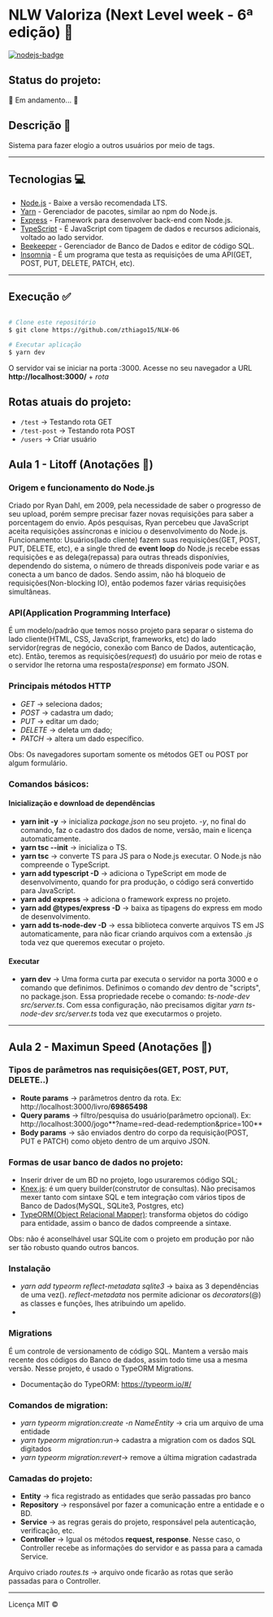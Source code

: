 # NLW Valoriza (Next Level week - 6ª edição) 🚀
[![nodejs-badge][nodejs-img]][nodejs]

[nodejs-img]: https://img.shields.io/badge/Node.js-v14.17-green
[nodejs]: js.org/en/

## Status do projeto:
🚧 Em andamento... 🚧

## Descrição 📌
Sistema para fazer elogio a outros usuários por meio de tags. 

--- 

## Tecnologias 💻
* [Node.js](https://nodejs.org/en/) - Baixe a versão recomendada LTS.
* [Yarn](https://classic.yarnpkg.com/en/docs/install/#windows-stable) - Gerenciador de pacotes, similar ao npm do Node.js.
* [Express](https://expressjs.com/pt-br/) - Framework para desenvolver back-end com Node.js.
* [TypeScript](https://www.typescriptlang.org/) - É JavaScript com tipagem de dados e recursos adicionais, voltado ao lado servidor.
* [Beekeeper](https://www.beekeeperstudio.io/) - Gerenciador de Banco de Dados e editor de código SQL.
* [Insomnia](https://insomnia.rest/) - É um programa que testa as requisições de uma API(GET, POST, PUT, DELETE, PATCH, etc).

---

## Execução ✅
```bash

# Clone este repositório
$ git clone https://github.com/zthiago15/NLW-06

# Executar aplicação
$ yarn dev
```

O servidor vai se iniciar na porta :3000. Acesse no seu navegador a URL **http://localhost:3000/** + *rota*

## Rotas atuais do projeto: 
* `/test` -> Testando rota GET
* `/test-post` -> Testando rota POST
* `/users` -> Criar usuário

## Aula 1 - Litoff (Anotações 📝)

### Origem e funcionamento do Node.js
  Criado por Ryan Dahl, em 2009, pela necessidade de saber o progresso de seu upload, porém sempre precisar fazer novas requisições para saber a porcentagem do envio. Após pesquisas, Ryan percebeu que JavaScript aceita requisições assíncronas e iniciou o desenvolvimento do Node.js.
  Funcionamento: Usuários(lado cliente) fazem suas requisições(GET, POST, PUT, DELETE, etc), e a single thred de **event loop** do Node.js recebe essas requisições e as delega(repassa) para outras threads disponívies, dependendo do sistema, o número de threads disponíveis pode variar e as conecta a um banco de dados.
Sendo assim, não há bloqueio de requisições(Non-blocking IO), então podemos fazer várias requisições simultâneas.

### API(Application Programming Interface)
  É um modelo/padrão que temos nosso projeto para separar o sistema do lado cliente(HTML, CSS, JavaScript, frameworks, etc) do lado servidor(regras de negócio, conexão com Banco de Dados, autenticação, etc). Então, teremos as requisições(*request*) do usuário por meio de rotas e o servidor lhe retorna uma resposta(*response*) em formato JSON.
  
### Principais métodos HTTP 
* _GET_ -> seleciona dados;
* _POST_ -> cadastra um dado;
* _PUT_ -> editar um dado;
* _DELETE_ -> deleta um dado;
* _PATCH_ -> altera um dado específico.

Obs: Os navegadores suportam somente os métodos GET ou POST por algum formulário. 

### Comandos básicos:

#### Inicialização e download de dependências
* __yarn init -y__ -> inicializa *package.json* no seu projeto. *-y*, no final do comando, faz o cadastro dos dados de nome, versão, main e licença automaticamente.
* __yarn tsc --init__ -> inicializa o TS.
* __yarn tsc__ -> converte TS para JS para o Node.js executar. O Node.js não compreende o TypeScript.
* __yarn add typescript -D__ -> adiciona o TypeScript em mode de desenvolvimento, quando for pra produção, o código será convertido para JavaScript.
* __yarn add express__ -> adiciona o framework express no projeto.
* __yarn add @types/express -D__ -> baixa as tipagens do express em modo de desenvolvimento.
* __yarn add ts-node-dev -D__ -> essa biblioteca converte arquivos TS em JS automaticamente, para não ficar criando arquivos com a extensão *.js* toda vez que queremos executar o projeto.

#### Executar 
* __yarn dev__ -> Uma forma curta par executa o servidor na porta 3000 e o comando que definimos. Definimos o comando *dev* dentro de "scripts", no package.json. Essa propriedade recebe o comando: *ts-node-dev src/server.ts*. Com essa configuração, não precisamos digitar *yarn ts-node-dev src/server.ts* toda vez que executarmos o projeto.

--- 

## Aula 2 - Maximun Speed (Anotações 📝)

### Tipos de parâmetros nas requisições(GET, POST, PUT, DELETE..)
* __Route params__ -> parâmetros dentro da rota. Ex: http://localhost:3000/livro/**69865498**
* __Query params__ -> filtro/pesquisa do usuário(parâmetro opcional). Ex: http://localhost:3000/jogo**?name=red-dead-redemption&price=100**
* __Body params__ -> são enviados dentro do corpo da requisição(POST, PUT e PATCH) como objeto dentro de um arquivo JSON.

### Formas de usar banco de dados no projeto:
* Inserir driver de um BD no projeto, logo usuraremos código SQL;
* [Knex.js](http://knexjs.org/): é um query builder(construtor de consultas).  Não precisamos mexer tanto com sintaxe SQL e tem integração com vários tipos de Banco de Dados(MySQL, SQLite3, Postgres, etc)
* [TypeORM(Object Relacional Mapper)](https://typeorm.io/#/): transforma objetos do código para entidade, assim o banco de dados compreende a sintaxe.

Obs: não é aconselhável usar SQLite com o projeto em produção por não ser tão robusto quando outros bancos. 

### Instalação 
* _yarn add typeorm reflect-metadata sqlite3_ -> baixa as 3 dependências de uma vez(). *reflect-metadata* nos permite adicionar os *decorators*(@) as classes e funções, lhes atribuindo um apelido.
*
### Migrations 
  É um controle de versionamento de código SQL. Mantem a versão mais recente dos códigos do Banco de dados, assim todo time usa a mesma versão. Nesse projeto, é usado o TypeORM Migrations.
  
* Documentação do TypeORM: https://typeorm.io/#/

### Comandos de migration:
* _yarn typeorm migration:create -n NameEntity_ -> cria um arquivo de uma entidade
* _yarn typeorm migration:run_-> cadastra a migration com os dados SQL digitados
* _yarn typeorm migration:revert_-> remove a última migration cadastrada

### Camadas do projeto:
* __Entity__ -> fica registrado as entidades que serão passadas pro banco
* __Repository__ -> responsável por fazer a comunicação entre a entidade e o BD.
* __Service__ -> as regras gerais do projeto, responsável pela autenticação, verificação, etc.
* __Controller__ -> Igual os métodos **request, response**. Nesse caso, o Controller recebe as informações do servidor e as passa para a camada Service.

Arquivo criado *routes.ts* -> arquivo onde ficarão as rotas que serão passadas para o Controller.

---
Licença MIT ©

